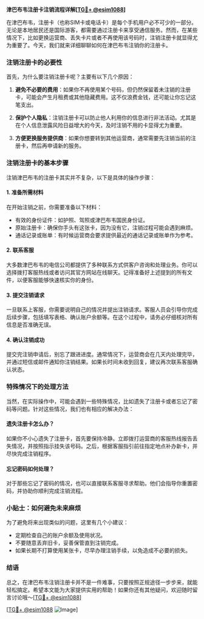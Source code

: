 **津巴布韦注册卡注销流程详解[[TG💪+ @esim1088](https://t.me/s/esim1088)]**

在津巴布韦，注册卡（也称SIM卡或电话卡）是每个手机用户必不可少的一部分。无论是本地居民还是国际游客，都需要通过注册卡来享受通信服务。然而，在某些情况下，比如更换运营商、丢失卡片或者不再使用该号码时，注销注册卡就显得尤为重要了。今天，我们就来详细聊聊如何在津巴布韦注销你的注册卡。

### 注销注册卡的必要性

首先，为什么要注销注册卡呢？主要有以下几个原因：

1. **避免不必要的费用**：如果你不再使用某个号码，但仍然保留着未注销的注册卡，可能会产生月租费或其他隐藏费用。这不仅浪费金钱，还可能让你忘记这笔支出。
   
2. **保护个人隐私**：注销注册卡可以防止他人利用你的信息进行非法活动。尤其是在个人信息泄露风险日益增大的今天，及时注销不用的卡显得尤为重要。

3. **方便更换服务提供商**：如果你想要转到其他运营商，通常需要先注销当前的注册卡，然后再申请新的服务。

### 注销注册卡的基本步骤

注销津巴布韦的注册卡其实并不复杂，以下是具体的操作步骤：

#### 1. 准备所需材料

在开始注销之前，你需要准备以下材料：
- 有效的身份证件：如护照、驾照或津巴布韦国民身份证。
- 原始注册卡：确保你手头有这张卡，因为没有它，注销过程可能会遇到麻烦。
- 通话记录或账单：有时候运营商会要求提供最近的通话记录或账单作为参考。

#### 2. 联系客服

大多数津巴布韦的电信公司都提供了多种联系方式供客户咨询和处理业务。你可以选择拨打客服热线或者访问其官方网站在线聊天。记得准备好上述提到的所有文件，以便客服能够快速核实你的身份。

#### 3. 提交注销请求

一旦联系上客服，你需要说明自己的情况并提出注销请求。客服人员会引导你完成后续步骤，包括填写表格、确认账户余额等。在这个过程中，请务必仔细核对所有信息是否准确无误。

#### 4. 确认注销成功

提交完注销申请后，别忘了跟进进度。通常情况下，运营商会在几天内处理完毕，并通过短信或邮件通知你注销结果。如果长时间未收到回复，建议再次联系客服确认状态。

### 特殊情况下的处理方法

当然，在实际操作中，可能会遇到一些特殊情况，比如遗失了注册卡或者忘记了密码等问题。针对这些情况，我们也有相应的解决办法：

#### 遗失注册卡怎么办？

如果你不小心遗失了注册卡，首先要保持冷静。立即拨打运营商的客服热线报告丢失情况，并按照指示挂失该号码。之后，根据客服指引前往指定地点补办新卡，并尽快完成注销程序。

#### 忘记密码如何处理？

对于那些忘记了密码的情况，也可以直接联系客服寻求帮助。他们会指导你重置密码，并协助你顺利完成注销流程。

### 小贴士：如何避免未来麻烦

为了避免将来出现类似的问题，这里有几个小建议：
- 定期检查自己的账户余额及使用状况。
- 不要随意丢弃旧卡，妥善保管直到注销完成。
- 如果长期不打算使用某张卡，尽早办理注销手续，以免造成不必要的损失。

### 结语

总之，在津巴布韦注销注册卡并不是一件难事，只要按照正规途径一步步来，就能轻松搞定。希望本文能为大家提供实用的帮助！如果你还有其他疑问，欢迎随时留言讨论哦～[[TG💪+ @esim1088](https://t.me/s/esim1088)]

[[TG💪+ @esim1088](https://t.me/s/esim1088) ![Image](https://i.postimg.cc/4NQfJmqS/Snipaste-2025-05-13-00-14-12.png)]